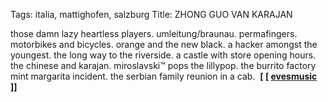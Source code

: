 Tags: italia, mattighofen, salzburg
Title: ZHONG GUO VAN KARAJAN
  
those damn lazy heartless players. umleitung/braunau. permafingers. motorbikes and bicycles. orange and the new black. a hacker amongst the youngest. the long way to the riverside. a castle with store opening hours. the chinese and karajan. miroslavski™ pops the lillypop. the burrito factory mint margarita incident. the serbian family reunion in a cab. 
**[ [ [evesmusic](https://evesmusic.bandcamp.com/) ]]**